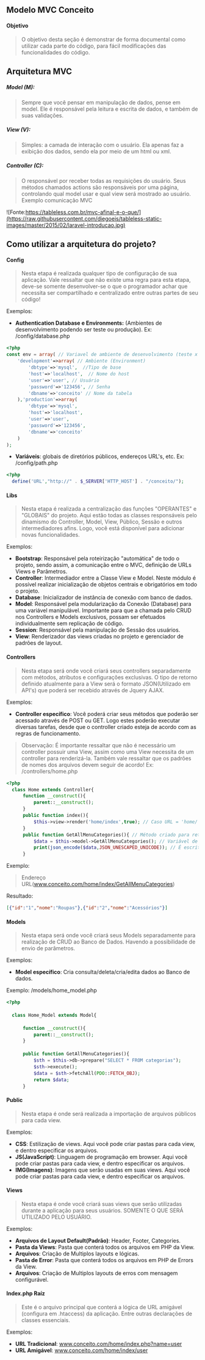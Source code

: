
## Modelo MVC Conceito

#### Objetivo
> O objetivo desta seção é demonstrar de forma documental como utilizar cada parte do código, para fácil modificações das funcionalidades do código.

## Arquitetura MVC
##### Model (M):
> Sempre que você pensar em manipulação de dados, pense em model. Ele é responsável pela leitura e escrita de dados, e também de suas validações.

##### View (V):
> Simples: a camada de interação com o usuário. Ela apenas faz a exibição dos dados, sendo ela por meio de um html ou xml.

##### Controller (C):
> O responsável por receber todas as requisições do usuário. Seus métodos chamados actions são responsáveis por uma página, controlando qual model usar e qual view será mostrado ao usuário. Exemplo comunicação MVC

![Fonte:https://tableless.com.br/mvc-afinal-e-o-que/](https://raw.githubusercontent.com/diegoeis/tableless-static-images/master/2015/02/laravel-introducao.jpg)

## Como utilizar a arquitetura do projeto?

#### Config
> Nesta etapa é realizada qualquer tipo de configuração de sua aplicação. Vale ressaltar que não existe uma regra para esta etapa, deve-se somente desenvolver-se o que o programador achar que necessita ser compartilhado e centralizado entre outras partes de seu código!

Exemplos:
- **Authentication Database e Environments:** (Ambientes de desenvolvimento podendo ser teste ou produção). Ex: /config/database.php
```php
<?php
const env = array( // Variavel de ambiente de desenvolvimento (teste x produção)
    'development'=>array( // Ambiente (Environment)
        'dbtype'=>'mysql',  //Tipo de base
        'host'=>'localhost',  // Nome do host
        'user'=>'user', // Usuário
        'password'=>'123456', // Senha
        'dbname'=>'conceito' // Nome da tabela
    ),'production'=>array(
        'dbtype'=>'mysql',
        'host'=>'localhost',
        'user'=>'user',
        'password'=>'123456',
        'dbname'=>'conceito'
    )
);
```

- **Variáveis**: globais de diretórios públicos, endereços URL's, etc. Ex: /config/path.php
```php
<?php 
  define('URL',"http://" . $_SERVER['HTTP_HOST'] . "/conceito/");
```

#### Libs
> Nesta etapa é realizada a centralização das funções "OPERANTES" e "GLOBAIS" do projeto. Aqui estão todas as classes responsáveis pelo dinamismo do Controller, Model, View, Público, Sessão e outros intermediadores afins. Logo, você está disponível para adicionar novas funcionalidades.

Exemplos:
- **Bootstrap**: Responsável pela roteirização "automática" de todo o projeto, sendo assim, a comunicação entre o MVC, definição de URLs Views e Parâmetros.
- **Controller**: Intermediador entre a Classe View e Model. Neste módulo é possível realizar inicialização de objetos centrais e obrigatórios em todo o projeto.
- **Database**: Inicializador de instância de conexão com banco de dados.
- **Model**: Responsável pela modularização da Conexão (Database) para uma variável manipulável. Importante para que a chamada pelo CRUD nos Controllers e Models exclusivos, possam ser efetuados individualmente sem replicação de código.
- **Session**: Responsável pela manipulação de Sessão dos usuários.
- **View**: Renderizador das views criadas no projeto e gerenciador de padrões de layout.

#### Controllers
> Nesta etapa será onde você criará seus controllers separadamente com métodos, atributos e configurações exclusivas. O tipo de retorno definido atualmente para a View será o formato JSON(Utilizado em API's) que poderá ser recebido através de Jquery AJAX.

Exemplos:
- **Controller específico**: Você poderá criar seus métodos que poderão ser acessado através de POST ou GET. Logo estes poderão executar diversas tarefas, desde que o controller criado esteja de acordo com as regras de funcionamento.

> Observação: É importante ressaltar que não é necessário um controller possuir uma View, assim como uma View necessita de um controller para renderizá-la. Também vale ressaltar que os padrões de nomes dos arquivos devem seguir de acordo!
Ex: /controllers/home.php

```php
<?php
  class Home extends Controller{
      function __construct(){
          parent::__construct();
      }
      public function index(){ 
          $this->view->render('home/index',true); // Caso URL = 'home/' ou 'home/index' retorna view com o PATH => dir(home) / arquivo(index)(.php). Assim é renderizada uma View.
      }
      public function GetAllMenuCategories(){ // Método criado para retornar todas a categorias do banco de dados
          $data = $this->model->GetAllMenuCategories(); // Variável de resultado => dados, receberá a consulta realiza pela variável global model, que tem um método de pesquisa chamado GetAllMenuCategories()
          print(json_encode($data,JSON_UNESCAPED_UNICODE)); // É escrito o resultado da API na página para consumo na View.
      }
```
Exemplo:
> Endereço URL(www.conceito.com/home/index/GetAllMenuCategories) 

Resultado:
```json
[{"id":"1","nome":"Roupas"},{"id":"2","nome":"Acessórios"}]
```

#### Models
> Nesta etapa será onde você criará seus Models separadamente para realização de CRUD ao Banco de Dados. Havendo a possibilidade de envio de parâmetros.

Exemplos:
- **Model específico**: Cria consulta/deleta/cria/edita dados ao Banco de dados.

Exemplo: /models/home_model.php

```php
<?php

  class Home_Model extends Model{

      function __construct(){
          parent::__construct();
      }

      public function GetAllMenuCategories(){
          $sth = $this->db->prepare("SELECT * FROM categorias");
          $sth->execute();
          $data = $sth->fetchAll(PDO::FETCH_OBJ);
          return $data;
      }
```

#### Public
> Nesta etapa é onde será realizada a importação de arquivos públicos para cada view.

Exemplos:
- **CSS**: Estilização de views. Aqui você pode criar pastas para cada view, e dentro especificar os arquivos.
- **JS(JavaScript)**: Linguagem de programação em browser. Aqui você pode criar pastas para cada view, e dentro especificar os arquivos.
- **IMG(Imagens)**: Imagens que serão usadas em suas views. Aqui você pode criar pastas para cada view, e dentro especificar os arquivos.

#### Views
> Nesta etapa é onde você criará suas views que serão utilizadas durante a aplicação para seus usuários. SOMENTE O QUE SERÁ UTILIZADO PELO USUÁRIO.

Exemplos:
- **Arquivos de Layout Default(Padrão)**: Header, Footer, Categories.
- **Pasta da Views**: Pasta que conterá todos os arquivos em PHP da View.
- **Arquivos**: Criação de Multiplos layouts e lógicas.
- **Pasta de Error**: Pasta que conterá todos os arquivos em PHP de Errors da View.
- **Arquivos**: Criação de Multiplos layouts de erros com mensagem configurável.

#### Index.php Raíz
> Este é o arquivo principal que conterá a lógica de URL amigável (configura em .htaccess) da aplicação. Entre outras declarações de classes essenciais.

Exemplos:
- **URL Tradicional**: www.conceito.com/home/index.php?name=user
- **URL Amigável**: www.conceito.com/home/index/user
